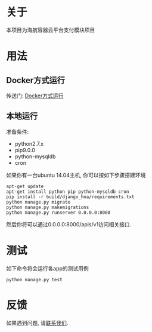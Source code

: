 # 关于
本项目为海航容器云平台支付模块项目

# 用法

## Docker方式运行
传送门: [Docker方式运行](build/README.md)

## 本地运行

准备条件:
+ python2.7.x
+ pip9.0.0
+ python-mysqldb
+ cron

如果你有一台ubuntu 14.04主机, 你可以按如下步骤搭建环境

```
apt-get update
apt-get install python pip python-mysqldb cron
pip install -r build/django_hna/requirements.txt
python manage.py migrate
python manage.py makemigrations
python manage.py runserver 0.0.0.0:8000

```

然后你将可以通过0.0.0.0:8000/apis/v1访问相关接口.

# 测试

如下命令将会运行各app的测试用例
```
python manage.py test
```

# 反馈
如果遇到问题, 请[联系我们](bin.long@youruncloud.com).
